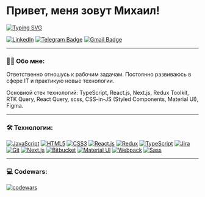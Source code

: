 # Привет, меня зовут Михаил!

[![Typing SVG](https://readme-typing-svg.herokuapp.com?font=Fira+Code&pause=1000&width=300&height=30&lines=Frontend+Developer)](https://git.io/typing-svg)

[![LinkedIn](https://img.shields.io/badge/-LinkedIn-0077B5?style=flat&logo=linkedin&logoColor=white)](https://linkedin.com/in/mikhail-bugrov-v)
[![Telegram Badge](https://img.shields.io/badge/-Telegram-blue?style=flat&logo=Telegram&logoColor=white)](https://t.me/mikhail_bugrov_v)
[![Gmail Badge](https://img.shields.io/badge/-Gmail-D14836?style=flat&logo=gmail&logoColor=white)](mailto:mikhail.bugrov.v@gmail.com)

---

### &#x1F468;&#x200D;&#x1F4BB; Обо мне:

Ответственно отношусь к рабочим задачам. Постоянно развиваюсь в сфере IT и практикую новые технологии.

Основной стек технологий: TypeScript, React.js, Next.js, Redux Toolkit, RTK Query, React Query, scss, CSS-in-JS (Styled Components, Material UI), Figma.

---

### &#x1F6E0; Технологии:

[![JavaScript](https://img.shields.io/badge/-JavaScript-F7DF1E?style=flat-square&logo=JavaScript&logoColor=white)](https://developer.mozilla.org/en-US/docs/Web/JavaScript)
[![HTML5](https://img.shields.io/badge/-HTML5-E34F26?style=flat-square&logo=HTML5&logoColor=white)](https://developer.mozilla.org/en-US/docs/Web/HTML)
[![CSS3](https://img.shields.io/badge/-CSS3-1572B6?style=flat-square&logo=CSS3&logoColor=white)](https://developer.mozilla.org/en-US/docs/Web/CSS)
[![React.js](https://img.shields.io/badge/-React.js-61DAFB?style=flat-square&logo=React&logoColor=white)](https://reactjs.org)
[![Redux](https://img.shields.io/badge/-Redux-764ABC?style=flat-square&logo=Redux&logoColor=white)](https://redux.js.org)
[![TypeScript](https://img.shields.io/badge/-TypeScript-007ACC?style=flat-square&logo=TypeScript&logoColor=white)](https://www.typescriptlang.org)
[![Jira](https://img.shields.io/badge/-Jira-0052CC?style=flat-square&logo=Jira&logoColor=white)](https://www.atlassian.com/software/jira)
[![Git](https://img.shields.io/badge/-Git-F05032?style=flat-square&logo=Git&logoColor=white)](https://git-scm.com)
[![Next.js](https://img.shields.io/badge/-Next.js-000000?style=flat-square&logo=Next.js&logoColor=white)](https://nextjs.org)
[![Bitbucket](https://img.shields.io/badge/-Bitbucket-0052CC?style=flat-square&logo=Bitbucket&logoColor=white)](https://bitbucket.org)
[![Material UI](https://img.shields.io/badge/-Material_UI-0081CB?style=flat-square&logo=Material-UI&logoColor=white)](https://material-ui.com)
[![Webpack](https://img.shields.io/badge/-Webpack-8DD6F9?style=flat-square&logo=Webpack&logoColor=white)](https://webpack.js.org)
[![Sass](https://img.shields.io/badge/-Sass-CC6699?style=flat-square&logo=Sass&logoColor=white)](https://sass-lang.com)

---

### &#x1F4BB; Codewars:

[![codewars](https://www.codewars.com/users/MikhailBugrov/badges/large)](https://www.codewars.com/users/MikhailBugrov)
